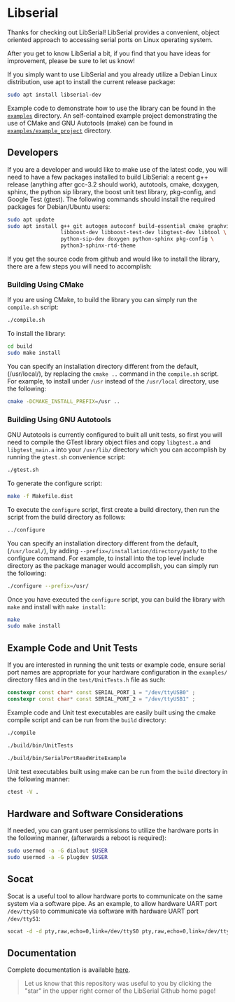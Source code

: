 # Libserial

Thanks for checking out LibSerial!  LibSerial provides a convenient, object oriented approach to accessing serial ports on Linux operating system.

After you get to know LibSerial a bit, if you find that you have ideas for improvement, please be sure to let us know!

If you simply want to use LibSerial and you already utilize a Debian Linux distribution, use apt to install the current release package:

```sh
sudo apt install libserial-dev
```

Example code to demonstrate how to use the library can be found in the [`examples`](https://github.com/crayzeewulf/libserial/tree/master/examples) directory.
An self-contained example project demonstrating the use of CMake and GNU Autotools (make) can be found in [`examples/example_project`](https://github.com/crayzeewulf/libserial/tree/master/examples/example_project) directory.

## Developers

If you are a developer and would like to make use of the latest code, you will
need to have a few packages installed to build LibSerial: a recent g++ release
(anything after gcc-3.2 should work), autotools, cmake, doxygen, sphinx, the
python sip library, the boost unit test library, pkg-config, and Google Test
(gtest). The following commands should install the required packages for
Debian/Ubuntu users:

```sh
sudo apt update
sudo apt install g++ git autogen autoconf build-essential cmake graphviz \
                 libboost-dev libboost-test-dev libgtest-dev libtool \
                 python-sip-dev doxygen python-sphinx pkg-config \
                 python3-sphinx-rtd-theme
```


If you get the source code from github and would like to install the library, there are a few steps you will need to accomplish:

### Building Using CMake

If you are using CMake, to build the library you can simply run the `compile.sh` script:

```sh
./compile.sh
```

To install the library:

```sh
cd build
sudo make install
```

You can specify an installation directory different from the default, (/usr/local/), by replacing the `cmake ..` command in the `compile.sh` script.  For example, to install under `/usr` instead of the `/usr/local` directory, use the following:

```sh
cmake -DCMAKE_INSTALL_PREFIX=/usr ..
```

### Building Using GNU Autotools

GNU Autotools is currently configured to built all unit tests, so first you will need to compile the GTest library object files and copy `libgtest.a` and `libgtest_main.a` into your `/usr/lib/` directory which you can accomplish by running the `gtest.sh` convenience script:

```sh
./gtest.sh
```

To generate the configure script:

```sh
make -f Makefile.dist
```

To execute the `configure` script, first create a build directory, then run the script from the build directory as follows:

```sh
../configure
```

You can specify an installation directory different from the default, (`/usr/local/`), by adding `--prefix=/installation/directory/path/` to the configure command.  For example, to install into the top level include directory as the package manager would accomplish, you can simply run the following:

```sh
./configure --prefix=/usr/
```

Once you have executed the `configure` script, you can build the library with `make` and install with `make install`:

```sh
make
sudo make install
```

## Example Code and Unit Tests

If you are interested in running the unit tests or example code, ensure serial port names are appropriate for your hardware configuration in the `examples/` directory files and in the `test/UnitTests.h` file as such:

```cpp
constexpr const char* const SERIAL_PORT_1 = "/dev/ttyUSB0" ;
constexpr const char* const SERIAL_PORT_2 = "/dev/ttyUSB1" ;
```

Example code and Unit test executables are easily built using the cmake compile script and can be run from the `build` directory:

```sh
./compile
```

```sh
./build/bin/UnitTests
```

```sh
./build/bin/SerialPortReadWriteExample
```

Unit test executables built using make can be run from the `build` directory in the following manner:

```sh
ctest -V .
```

## Hardware and Software Considerations

If needed, you can grant user permissions to utilize the hardware ports in the following manner, (afterwards a reboot is required):

```sh
sudo usermod -a -G dialout $USER
sudo usermod -a -G plugdev $USER
```

## Socat

Socat is a useful tool to allow hardware ports to communicate on the same system via a software pipe.  As an example, to allow hardware UART port `/dev/ttyS0` to communicate via software with hardware UART port `/dev/ttyS1`:

```sh
socat -d -d pty,raw,echo=0,link=/dev/ttyS0 pty,raw,echo=0,link=/dev/ttyS1
```

## Documentation

Complete documentation is available [here](http://libserial.readthedocs.io/en/latest/index.html).


> Let us know that this repository was useful to you by clicking the "star" in 
> the upper right corner of the LibSerial Github home page!
